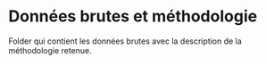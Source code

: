 # Données brutes et méthodologie

Folder qui contient les données brutes avec la description de la méthodologie retenue. 
